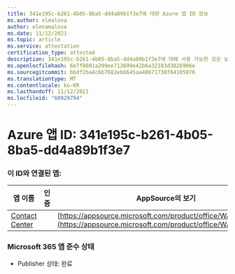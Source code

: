 ```yaml
---
title: 341e195c-b261-4b05-8ba5-dd4a89b1f3e7에 대한 Azure 앱 ID 정보
ms.author: elmalova
author: elenamalova
ms.date: 11/12/2021
ms.topic: article
ms.service: attestation
certification_type: attested
description: 341e195c-b261-4b05-8ba5-dd4a89b1f3e7에 대해 사용 가능한 모든 보안 및 규정 준수 정보입니다.
ms.openlocfilehash: 6e7f8601a209ee713699e42b6a32183d3026906e
ms.sourcegitcommit: bbdf2ba4c6b7682eb6645aa40671738f64105876
ms.translationtype: MT
ms.contentlocale: ko-KR
ms.lasthandoff: 11/12/2021
ms.locfileid: "60929794"
---
```

# <a name="azure-app-id-341e195c-b261-4b05-8ba5-dd4a89b1f3e7"></a>Azure 앱 ID: 341e195c-b261-4b05-8ba5-dd4a89b1f3e7


### <a name="apps-associated-with-this-id"></a>이 ID와 연결된 앱:
| **앱 이름** | **인증** | **AppSource의 보기** |
|--------------|---------------|-----------------------|
| [Contact Center](https://docs.microsoft.com/microsoft-365-app-certification/forward/WA200001428) |  | [https://appsource.microsoft.com/product/office/WA200001428](https://appsource.microsoft.com/product/office/WA200001428) |

### <a name="microsoft-365-app-compliance-status"></a>Microsoft 365 앱 준수 상태
- Publisher 상태: 완료
